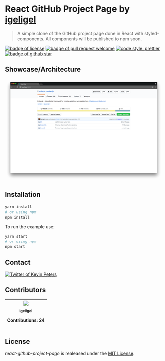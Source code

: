 # React GitHub Project Page by [igeligel](https://github.com/igeligel)

> A simple clone of the GitHub project page done in React with styled-components.
> All components will be published to npm soon.

<a href="./License.md"><img src="https://img.shields.io/github/license/igeligel/react-github-project-page.svg" alt="badge of license" /></a>
<a href="https://github.com/igeligel/react-github-project-page/pulls"><img src="https://img.shields.io/badge/PR-welcome-green.svg" alt="badge of pull request welcome" /></a>
[![code style: prettier](https://img.shields.io/badge/code_style-prettier-ff69b4.svg?style=flat-square)](https://github.com/prettier/prettier)
<a href="https://github.com/igeligel/react-github-project-page/stargazers"><img src="https://img.shields.io/github/stars/igeligel/react-github-project-page.svg?style=social&label=Stars" alt="badge of github star" /></a>

## Showcase/Architecture

<img src="./docs/react-project-page-demo.png" alt="showcase of the project" />

## Installation

```bash
yarn install
# or using npm
npm install
```

To run the example use:

```bash
yarn start
# or using npm
npm start
```

## Contact

<a href="https://twitter.com/kevinpeters_"><img src="https://img.shields.io/badge/Contact-Twitter-1da1f2.svg" alt="Twitter of Kevin Peters"></a>

## Contributors

<table><thead><tr><th align="center"><a href="https://github.com/igeligel"><img src="https://avatars2.githubusercontent.com/u/12736734?v=3" width="100px;" style="max-width:100%;"><br><sub>igeligel</sub></a><br><p>Contributions: 24</p></th></tbody></table>

## License

_react-github-project-page_ is realeased under the [MIT License](./LICENSE).
